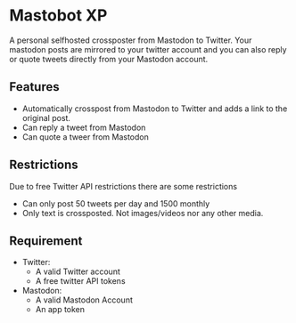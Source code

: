 # Mastobot XP

A personal selfhosted crossposter from Mastodon to Twitter. Your mastodon posts are mirrored to your twitter account and you can also reply or quote tweets directly from your Mastodon account.

## Features 
* Automatically crosspost from Mastodon to Twitter and adds a link to the original post.
* Can reply a tweet from Mastodon 
* Can quote a tweer from Mastodon

## Restrictions
Due to free Twitter API restrictions there are some restrictions
* Can only post 50 tweets per day and 1500 monthly
* Only text is crossposted. Not images/videos nor any other media.

## Requirement
* Twitter:
  * A valid Twitter account
  * A free twitter API tokens
* Mastodon:
  * A valid Mastodon Account
  * An app token 